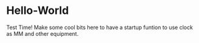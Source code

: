 # Hello-World
Test Time!
     Make some cool bits here to have a startup funtion to use clock as MM and other equipment.
